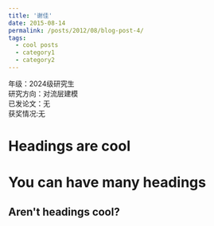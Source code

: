 ```yaml
---
title: '谢佳'
date: 2015-08-14
permalink: /posts/2012/08/blog-post-4/
tags:
  - cool posts
  - category1
  - category2
---
```


年级：2024级研究生            
研究方向：对流层建模            
已发论文：无            
获奖情况:无            

Headings are cool
======

You can have many headings
======

Aren't headings cool?
------